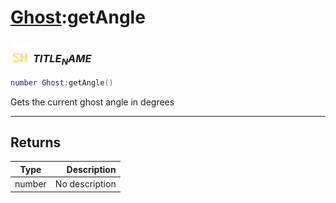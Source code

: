 # [Ghost](../ghost/README.md):getAngle

### <img src="../../.gitbook/assets/shared.png" width="32" height="32" /> $TITLE_NAME$

```lua
number Ghost:getAngle()
```

Gets the current ghost angle in degrees<br>

-----------------
## Returns

| Type   | Description |
| ------ | ----------: |
| number | No description |
